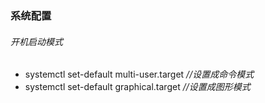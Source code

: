 ### 系统配置

###### 开机启动模式

* systemctl set-default multi-user.target  *//设置成命令模式*
* systemctl set-default graphical.target  *//设置成图形模式*

